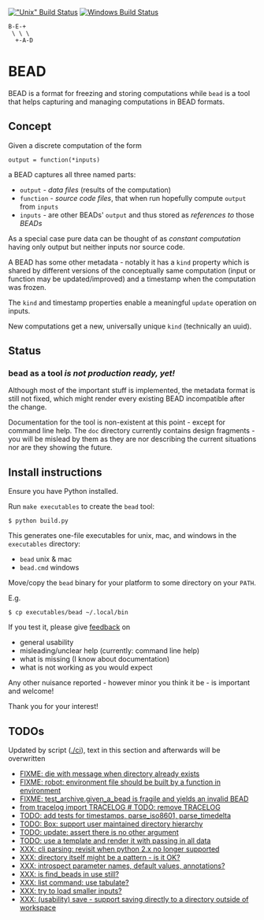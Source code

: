 [!["Unix" Build Status](https://travis-ci.org/e3krisztian/bead.svg?branch=master)](https://travis-ci.org/e3krisztian/bead)
[![Windows Build Status](https://ci.appveyor.com/api/projects/status/github/e3krisztian/bead?branch=master&svg=true)](https://ci.appveyor.com/project/e3krisztian/bead)

    B-E-+
     \ \ \
      +-A-D

# BEAD


BEAD is a format for freezing and storing computations while `bead` is a tool that helps
capturing and managing computations in BEAD formats.


## Concept

Given a discrete computation of the form

    output = function(*inputs)

a BEAD captures all three named parts:

- `output` - *data files* (results of the computation)
- `function` - *source code files*, that when run hopefully compute `output` from `inputs`
- `inputs` - are other BEADs' `output` and thus stored as *references to* those *BEADs*

As a special case pure data can be thought of as *constant computation*
having only output but neither inputs nor source code.

A BEAD has some other metadata - notably it has a `kind` property which is shared by
different versions of the conceptually same computation (input or function may be updated/improved)
and a timestamp when the computation was frozen.

The `kind` and timestamp properties enable a meaningful `update` operation on inputs.

New computations get a new, universally unique `kind` (technically an uuid).


## Status

### bead as a tool *is not production ready, yet!*

Although most of the important stuff is implemented, the metadata format is still not fixed,
which might render every existing BEAD incompatible after the change.

Documentation for the tool is non-existent at this point - except for command line help.
The `doc` directory currently contains design fragments - you will be mislead by them as they
are nor describing the current situations nor are they showing the future.


## Install instructions

Ensure you have Python installed.

Run `make executables` to create the `bead` tool:

```
$ python build.py
```

This generates one-file executables for unix, mac, and windows in the `executables` directory:
- `bead` unix & mac
- `bead.cmd` windows

Move/copy the `bead` binary for your platform to some directory on your `PATH`.

E.g.

```
$ cp executables/bead ~/.local/bin
```

If you test it, please give [feedback](../../issues) on
- general usability
- misleading/unclear help (currently: command line help)
- what is missing (I know about documentation)
- what is not working as you would expect

Any other nuisance reported - however minor you think it be - is important and welcome!

Thank you for your interest!


## TODOs

Updated by script ([./ci](https://github.com/e3krisztian/bead/blob/master/ci)), text in this section and afterwards will be overwritten

- [FIXME: die with message when directory already exists](https://github.com/e3krisztian/bead/blob/master/bead_cli/workspace.py#L49)
- [FIXME: robot: environment file should be built by a function in environment](https://github.com/e3krisztian/bead/blob/master/bead_cli/test_robot.py#L36)
- [FIXME: test_archive.given_a_bead is fragile and yields an invalid BEAD](https://github.com/e3krisztian/bead/blob/master/bead/test_archive.py#L46)
- [from tracelog import TRACELOG  # TODO: remove TRACELOG](https://github.com/e3krisztian/bead/blob/master/bead/box.py#L10)
- [TODO: add tests for timestamps, parse_iso8601, parse_timedelta](https://github.com/e3krisztian/bead/blob/master/bead/tech/timestamp.py#L232)
- [TODO: Box: support user maintained directory hierarchy](https://github.com/e3krisztian/bead/blob/master/bead/box.py#L143)
- [TODO: update: assert there is no other argument](https://github.com/e3krisztian/bead/blob/master/bead_cli/input.py#L113)
- [TODO: use a template and render it with passing in all data](https://github.com/e3krisztian/bead/blob/master/bead_cli/workspace.py#L229)
- [XXX: cli parsing: revisit when python 2.x no longer supported](https://github.com/e3krisztian/bead/blob/master/bead_cli/cmdparse.py#L86)
- [XXX: directory itself might be a pattern - is it OK?](https://github.com/e3krisztian/bead/blob/master/bead/box.py#L186)
- [XXX: introspect parameter names, default values, annotations?](https://github.com/e3krisztian/bead/blob/master/bead_cli/cmdparse.py#L121)
- [XXX: is find_beads in use still?](https://github.com/e3krisztian/bead/blob/master/bead/box.py#L158)
- [XXX: list command: use tabulate?](https://github.com/e3krisztian/bead/blob/master/bead_cli/box.py#L56)
- [XXX: try to load smaller inputs?](https://github.com/e3krisztian/bead/blob/master/bead_cli/workspace.py#L159)
- [XXX: (usability) save - support saving directly to a directory outside of workspace](https://github.com/e3krisztian/bead/blob/master/bead_cli/workspace.py#L89)
